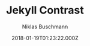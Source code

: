 ---
title: Jekyll Contrast
github: https://github.com/niklasbuschmann/contrast
demo: https://niklasbuschmann.github.io/contrast/
author: Niklas Buschmann
ssg:
  - Jekyll
cms:
  - Markdown
date: 2018-01-19T01:23:22.000Z
description: Jekyll Theme
draft: true
publish_date: '2018-01-19T01:23:22Z'
update_date: '2021-09-12T13:41:04Z'
github_star: 312
github_fork: 1338
---